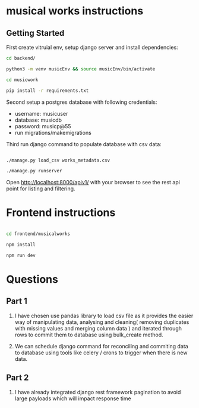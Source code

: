 # musical works instructions

## Getting Started

First create vitruial env, setup django server and install dependencies:

```bash
cd backend/

python3 -m venv musicEnv && source musicEnv/bin/activate

cd musicwork

pip install -r requirements.txt

```
Second setup a postgres database with following credentials:
- username: musicuser
- database: musicdb
- password: musicp@55
- run migrations/makemigrations

Third run django command to populate database with csv data:  
```bash

./manage.py load_csv works_metadata.csv

./manage.py runserver

```

Open [http://localhost:8000/apiv1/](http://localhost:8000/apiv1) with your browser to see the rest api point for listing and filtering.


# Frontend instructions

```bash

cd frontend/musicalworks

npm install

npm run dev 
```

# Questions
## Part 1
1. I have chosen use  pandas library to load csv file as it provides the easier way of manipulating data, analysing and cleaning( removing duplicates with missing values and merging column data ) and iterated through rows to commit them to database using bulk_create method.

2. We can schedule django command for reconciling and commiting data to database using tools like celery / crons to trigger  when there is new data.


## Part 2 

1. I have already integrated django rest framework pagination to avoid large payloads which will impact response time 